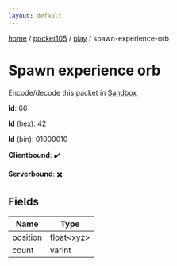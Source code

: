 ```yaml
---
layout: default
---
```


[home](/)  /  [pocket105](/protocol/pocket105)  /  [play](/protocol/pocket105/play)  /  spawn-experience-orb

# Spawn experience orb

Encode/decode this packet in [Sandbox](../../../sandbox/pocket105#Play.SpawnExperienceOrb)

**Id**: 66

**Id** (hex): 42

**Id** (bin): 01000010

**Clientbound**: ✔️

**Serverbound**: ✖️

## Fields

Name | Type
---|---
position | float&lt;xyz&gt;
count | varint

